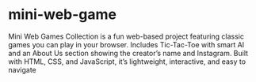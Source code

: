 # mini-web-game
Mini Web Games Collection is a fun web-based project featuring classic games you can play in your browser. Includes Tic-Tac-Toe with smart AI and an About Us section showing the creator’s name and Instagram. Built with HTML, CSS, and JavaScript, it’s lightweight, interactive, and easy to navigate
